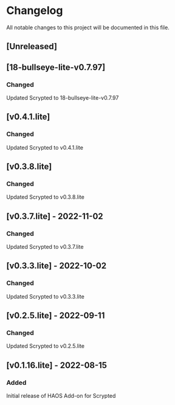 # Changelog

All notable changes to this project will be documented in this file.

## [Unreleased]

## [18-bullseye-lite-v0.7.97]
### Changed
Updated Scrypted to 18-bullseye-lite-v0.7.97 

## [v0.4.1.lite]
### Changed
Updated Scrypted to v0.4.1.lite

## [v0.3.8.lite]
### Changed
Updated Scrypted to v0.3.8.lite

## [v0.3.7.lite] - 2022-11-02
### Changed 
Updated Scrypted to v0.3.7.lite

## [v0.3.3.lite] - 2022-10-02
### Changed 
Updated Scrypted to v0.3.3.lite

## [v0.2.5.lite] - 2022-09-11
### Changed 
Updated Scrypted to v0.2.5.lite

## [v0.1.16.lite] - 2022-08-15
### Added
Initial release of HAOS Add-on for Scrypted
